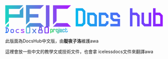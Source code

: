 <svg width="600px" version="1.1" viewBox="0 0 176.46 24.156" xmlns="http://www.w3.org/2000/svg" xmlns:xlink="http://www.w3.org/1999/xlink">
 <defs>
  <linearGradient id="linearGradient3" x1="118.92" x2="219.23" y1="102.63" y2="85.186" gradientTransform="translate(-.5815 6.978)" gradientUnits="userSpaceOnUse">
   <stop stop-color="#00beed" offset="0"/>
   <stop stop-color="#9c15ff" offset="1"/>
  </linearGradient>
  <linearGradient id="linearGradient5" x1="39.428" x2="114.85" y1="111.21" y2="91.733" gradientUnits="userSpaceOnUse">
   <stop stop-color="#0edfbe" offset="0"/>
   <stop stop-color="#af15ff" offset="1"/>
  </linearGradient>
 </defs>
 <g transform="translate(-40.882 -87.506)">
  <path d="m44.908 111.66h-3.9088l3.9088-3.9088zm12.195-17.941 3.987-3.987v11.844h-16.182v3.9088l-3.987 3.987v-21.733l-0.03909-0.03909h20.13l-3.987 3.987h-12.117v6.0196h12.195zm11.023 11.609-3.987 3.987v-21.733l-0.03909-0.03909h20.13l-3.987 3.987h-12.117v6.0196h9.9284v3.8697h-9.9284zm12.235 2.3453 3.987 3.987h-20.13l3.987-3.987zm10.046 3.987h-3.987v-23.961h3.987zm7.974-20.013v13.603l-3.987 3.987v-21.577h20.13l-3.987 3.987zm0 16.026h12.156l3.987 3.987h-20.13z" fill="url(#linearGradient5)" stroke-width=".34488" aria-label="PEIC"/>
  <path d="m119.79 90.996v20.332h7.7968l3.0587-3.0288v-14.244l-3.0587-3.0587zm8.0667 16.133-1.4094 1.4094h-3.8684v-14.754h3.8684l1.4094 1.4094zm12.685-11.245h-7.7968v12.415l3.0587 3.0587h7.7968v-12.415zm0.2399 12.655h-3.8384l-1.4094-1.4094v-8.4265h3.8684l1.3794 1.4094zm12.985-1.4094-1.4094 1.4094h-3.8684v-9.8659h3.8684l1.4094 1.4094v1.5893h2.7888v-2.7289l-3.0587-3.0587h-7.7968v15.474h7.7968l3.0587-3.0587v-2.7589h-2.7888zm15.743-5.9675v-2.2191l-3.0587-3.0587h-7.7968v6.7772l3.0587 3.0587h5.0079v2.8188h-8.0667v2.8188h10.856v-8.4265h-6.6572l-1.3794-1.4094v-2.8488h3.8384l1.4094 1.4094v1.0796zm21.951-2.2191-3.0287-3.0587h-5.0079v-4.888h-2.8188v20.362h2.8188v-12.685h3.8384l1.4094 1.4094v11.275h2.7888zm2.0991 9.3561 3.0587 3.0587h7.7968v-15.474h-2.7888v12.655h-3.8384l-1.4094-1.4094v-11.245h-2.8188zm20.751-12.415h-5.0079v-4.888h-2.7888v20.362h10.826v-12.415zm0.2399 12.655h-5.2478v-9.8659h3.8384l1.4094 1.4094z" fill="url(#linearGradient3)" stroke-width=".26458" aria-label="Docs hub"/>
 </g>
</svg>




<svg width="200px" version="1.1" viewBox="0 0 260.15 27.834" xmlns="http://www.w3.org/2000/svg" xmlns:xlink="http://www.w3.org/1999/xlink">
 <defs>
  <linearGradient id="linearGradient17" x1="86.203" x2="181.15" y1="13.917" y2="13.917" gradientUnits="userSpaceOnUse">
   <stop stop-color="#46bcd1" offset="0"/>
   <stop stop-color="#7207f5" offset="1"/>
  </linearGradient>
  <linearGradient id="linearGradient19" x1="187.8" x2="260.15" y1="16.257" y2="16.257" gradientUnits="userSpaceOnUse">
   <stop stop-color="#1acb48" offset="0"/>
   <stop stop-color="#2da1f9" offset="1"/>
  </linearGradient>
  <linearGradient id="linearGradient1" x1="2.8939" x2="77.573" y1="26.451" y2="6.1938" gradientUnits="userSpaceOnUse">
   <stop stop-color="#0465f0" offset="0"/>
   <stop stop-color="#b02df9" offset="1"/>
  </linearGradient>
 </defs>
 <path d="m2.9388 23.128h-1.4394c-0.77968 0-1.4994 0.41983-1.4994 1.4994 0 1.0796 0.7197 1.4994 1.4994 1.4994h4.9779c2.339 0 3.6885-0.68971 4.738-2.8188l2.7289-5.4577c0.53978-1.0796 0.86964-2.0991 0.86964-3.2986 0-1.3794-0.29988-2.2491-0.89963-3.4786l-2.6389-5.2778c-1.0196-2.0392-2.1891-2.9988-4.5281-2.9988h-5.0079c-0.92962 0-1.7393 0.41983-1.7393 1.4994 0 1.1395 0.83965 1.4994 1.8292 1.4994h1.1095zm2.9988-17.333h0.35985c1.3794 0 1.6493-0.029988 2.2791 1.2595l2.489 5.0679c0.41983 0.86964 0.74969 1.4394 0.74969 2.459 0 0.74969-0.2399 1.2595-0.56976 1.9492l-2.6389 5.3378c-0.53978 1.1095-0.83966 1.2595-2.0991 1.2595h-0.56977zm16.013 14.964c0 1.8892 0.4798 2.6089 1.9792 3.8684s2.0991 1.4994 3.9284 1.4994h2.279c1.8292 0 2.429-0.2399 3.9284-1.4994s1.9792-1.9792 1.9792-3.8684v-5.4278c0-1.9192-0.38984-2.5789-1.8292-3.7484-1.4094-1.1695-2.0692-1.6193-4.0783-1.6193h-2.279c-2.0092 0-2.6689 0.44981-4.0783 1.6193-1.4394 1.1695-1.8292 1.8292-1.8292 3.7484zm2.8788-5.4278c0-0.59975 0.20991-0.98959 1.0496-1.7093 0.62974-0.53978 1.0796-0.77968 1.9792-0.77968h2.279c0.89963 0 1.3494 0.2399 1.9792 0.77968 0.83966 0.7197 1.0496 1.1095 1.0496 1.7093v5.4278c0 0.59975-0.20991 0.98959-1.0496 1.7093-0.62973 0.53978-1.0796 0.77968-1.9792 0.77968h-2.279c-0.89963 0-1.3494-0.2399-1.9792-0.77968-0.83965-0.7197-1.0496-1.1095-1.0496-1.7093zm18.712 4.1083c0 1.7693 0.32986 2.6389 1.7093 3.7784l2.1291 1.7693c1.3494 1.1095 2.0392 1.1395 3.7185 1.1395h4.5581c0.9596 0 1.9792-0.20991 1.9792-1.4394 0-1.2595-1.1395-1.4394-1.9792-1.4394h-5.0679c-0.56977 0-1.1395-0.29988-1.6493-0.7197l-1.7393-1.4694c-0.44982-0.35985-0.77968-0.65973-0.77968-1.2295v-3.5685c0-0.56976 0.32986-0.86964 0.77968-1.2295l1.7393-1.4694c0.50979-0.41983 1.0796-0.7197 1.6493-0.7197h5.0679c0.83965 0 1.9792-0.17992 1.9792-1.4394 0-1.2295-1.0196-1.4394-1.9792-1.4394h-4.5581c-1.6793 0-2.369 0.02999-3.7185 1.1395l-2.1291 1.7693c-1.3794 1.1395-1.7093 2.0092-1.7093 3.7784zm30.887-6.5973c0.77968 0 1.2895 0.05998 1.7693 0.56976 0.35985 0.38984 0.68971 0.59975 1.2295 0.59975 0.77968 0 1.4694-0.62974 1.4694-1.4394s-0.59975-1.1695-1.1395-1.6193c-1.0796-0.89963-1.7393-0.98959-3.3286-0.98959h-4.918c-2.1591 0-3.9584 1.3794-3.9584 3.6585 0 1.8592 0.92961 2.7888 2.519 3.5085l6.7772 3.0887c0.65973 0.29988 1.4994 0.74969 1.4994 1.4394 0 1.6793-1.3794 1.5893-2.399 1.5893h-3.8984c-0.89963 0-1.7993-0.05998-2.309-0.62974-0.32986-0.35985-0.65972-0.50979-1.1095-0.50979-0.80966 0-1.4994 0.62974-1.4994 1.4394 0 0.7197 0.77968 1.2595 1.3195 1.6793 1.0796 0.83965 2.0991 0.89963 3.5985 0.89963h4.4382c2.7589 0 4.738-1.3794 4.738-4.2882 0-2.0691-0.9596-3.2387-2.8188-4.0783l-7.197-3.2686c-0.41983-0.17992-0.77968-0.35985-0.77968-0.83965 0-0.92962 1.0196-0.80967 1.6193-0.80967z" fill="url(#linearGradient1)" aria-label="Docs"/>
 <path d="m89.781 0c-1.9677 0-3.5776 1.6099-3.5776 3.5776v20.679c0 2.0035 1.5384 3.5776 3.5776 3.5776h10.518c2.0392 0 3.5776-1.5742 3.5776-3.5776v-20.679c0-1.9677-1.6099-3.5776-3.5776-3.5776zm0 24.256v-20.679h10.518v20.679zm23.433 0.17888c-0.39354 0.50087-0.82286 0.96596-0.82286 1.6099 0 0.96596 0.7513 1.7888 1.7173 1.7888 1.0375 0 1.7173-1.0375 2.3254-1.7888l4.3647-5.3664 4.3647 5.3664c0.60819 0.7513 1.2879 1.7888 2.3254 1.7888 0.96596 0 1.7173-0.82285 1.7173-1.7888 0-0.64397-0.42932-1.1091-0.82286-1.6099l-5.2591-6.2251 5.2591-6.2251c0.39354-0.50087 0.82286-0.96596 0.82286-1.6099 0-0.96596-0.7513-1.8246-1.7173-1.8246-1.0375 0-1.7173 1.0733-2.3254 1.8246l-4.3647 5.3664-4.3647-5.3664c-0.60819-0.7513-1.2879-1.8246-2.3254-1.8246-0.96596 0-1.7173 0.85863-1.7173 1.8246 0 0.64397 0.42932 1.1091 0.82286 1.6099l5.2591 6.2251zm31.662-12.307v-8.5505h3.363v8.5505zm-1.7888-12.128c-1.2164 0-1.7888 0.85863-1.7888 1.7888v10.339c-1.1091 0-1.9677 0.39354-2.6117 1.0017-0.64397 0.6082-0.96595 1.5026-0.96595 2.6117v8.5147c0 2.1823 1.3595 3.5776 3.5776 3.5776h10.518c2.2181 0 3.5776-1.3953 3.5776-3.5776v-8.5147c0-1.1091-0.32199-2.0035-0.96596-2.6117s-1.5026-1.0017-2.6117-1.0017v-10.339c0-0.93018-0.57242-1.7888-1.7888-1.7888zm-1.7888 24.256v-8.5505h10.518v8.5505zm25.759-24.256c-1.9677 0-3.5776 1.6099-3.5776 3.5776v20.679c0 2.0035 1.5384 3.5776 3.5776 3.5776h10.518c2.0392 0 3.5776-1.5742 3.5776-3.5776v-20.679c0-1.9677-1.6099-3.5776-3.5776-3.5776zm0 24.256v-20.679h10.518v20.679z" fill="url(#linearGradient17)" aria-label="0x80"/>
 <path d="m197.55 12.053-2.7216-2.7486h-7.0331v18.297h2.533v-4.3923h7.2217zm-2.506 8.6229h-4.7156v-8.8654h3.4492l1.2665 1.2665zm4.3923-11.371v13.904h2.506v-11.398h3.4761l1.2395 1.2665v1.509h2.533v-2.533l-2.7486-2.7486zm18.647 0h-7.0061v11.156l2.7486 2.7486h7.0061v-11.156zm0.21557 11.371h-3.4492l-1.2665-1.2665v-7.572h3.4761l1.2395 1.2665zm4.4192 3.1258-1.2665 1.2665h-5.9821v2.533h7.0331l2.7216-2.7486v-15.548h-2.506zm0-18.89v2.506h2.506v-2.506zm14.147 18.297v-3.6917h-2.506v1.1587h-4.7157v-2.2366h7.2217v-6.3863l-2.7486-2.7486h-7.0061v13.904zm-7.2217-7.2756v-4.1228h3.4492l1.2665 1.2665v2.8563zm16.357 3.4761-1.2665 1.2665h-3.4761v-8.8654h3.4761l1.2665 1.2665v1.4282h2.506v-2.4521l-2.7486-2.7486h-7.0061v13.904h7.0061l2.7486-2.7486v-2.4791h-2.506zm11.614-2.5599v2.5599l-1.2395 1.2665h-3.4761v-8.8654h5.3354v-2.506h-5.3354v-4.3923h-2.506v18.297h7.0061l2.7486-2.7486v-3.6108z" fill="url(#linearGradient19)" aria-label="project"/>
</svg>








此版面為DocsHub中文版，由**靛夜子洛**維護awa

這裡會放一些中文的教學文或技術文件，也會拿 icelessdocs文件來翻譯awa